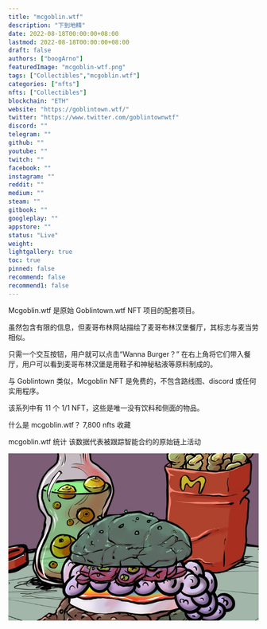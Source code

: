 ```yaml
---
title: "mcgoblin.wtf"
description: "下到地精"
date: 2022-08-18T00:00:00+08:00
lastmod: 2022-08-18T00:00:00+08:00
draft: false
authors: ["boogArno"]
featuredImage: "mcgoblin-wtf.png"
tags: ["Collectibles","mcgoblin.wtf"]
categories: ["nfts"]
nfts: ["Collectibles"]
blockchain: "ETH"
website: "https://goblintown.wtf/"
twitter: "https://www.twitter.com/goblintownwtf"
discord: ""
telegram: ""
github: ""
youtube: ""
twitch: ""
facebook: ""
instagram: ""
reddit: ""
medium: ""
steam: ""
gitbook: ""
googleplay: ""
appstore: ""
status: "Live"
weight: 
lightgallery: true
toc: true
pinned: false
recommend: false
recommend1: false
---
```

Mcgoblin.wtf 是原始 Goblintown.wtf NFT 项目的配套项目。

虽然包含有限的信息，但麦哥布林网站描绘了麦哥布林汉堡餐厅，其标志与麦当劳相似。

只需一个交互按钮，用户就可以点击“Wanna Burger？” 在右上角将它们带入餐厅，用户可以看到麦哥布林汉堡是用鞋子和神秘粘液等原料制成的。

与 Goblintown 类似，Mcgoblin NFT 是免费的，不包含路线图、discord 或任何实用程序。

该系列中有 11 个 1/1 NFT，这些是唯一没有饮料和侧面的物品。

什么是 mcgoblin.wtf？
7,800 nfts 收藏

mcgoblin.wtf 统计
该数据代表被跟踪智能合约的原始链上活动

![mcgoblinwtf-dapp-collectibles-ethereum-image1_c4e4336cf603298cb8f31e1ae5fa3788](mcgoblinwtf-dapp-collectibles-ethereum-image1_c4e4336cf603298cb8f31e1ae5fa3788.png)